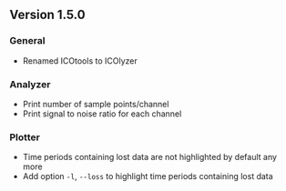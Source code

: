 ## Version 1.5.0

### General

- Renamed ICOtools to ICOlyzer

### Analyzer

- Print number of sample points/channel
- Print signal to noise ratio for each channel

### Plotter

- Time periods containing lost data are not highlighted by default any more
- Add option `-l`, `--loss` to highlight time periods containing lost data
